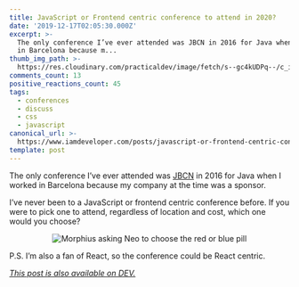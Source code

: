 ```yaml
---
title: JavaScript or Frontend centric conference to attend in 2020?
date: '2019-12-17T02:05:30.000Z'
excerpt: >-
  The only conference I’ve ever attended was JBCN in 2016 for Java when I worked
  in Barcelona because m...
thumb_img_path: >-
  https://res.cloudinary.com/practicaldev/image/fetch/s--gc4kUDPq--/c_imagga_scale,f_auto,fl_progressive,h_420,q_auto,w_1000/https://thepracticaldev.s3.amazonaws.com/i/yy5za1fjbfq1m3jh6wvk.png
comments_count: 13
positive_reactions_count: 45
tags:
  - conferences
  - discuss
  - css
  - javascript
canonical_url: >-
  https://www.iamdeveloper.com/posts/javascript-or-frontend-centric-conference-to-attend-in-2020-m44/
template: post
---
```



The only conference I’ve ever attended was [JBCN](https://www.jbcnconf.com/2016/) in 2016 for Java when I worked in Barcelona because my company at the time was a sponsor.‪

I’ve never been to a JavaScript or frontend centric conference before. If you were to pick one to attend, regardless of location and cost, which one would you choose?‬

<center>
<p><img src="https://media.giphy.com/media/OvDTq5V3EepBS/giphy.gif" alt="Morphius asking Neo to choose the red or blue pill"></p>
</center>

P.S. I’m also a fan of React, so the conference could be React centric.

*[This post is also available on DEV.](https://dev.to/nickytonline/javascript-or-frontend-centric-conference-to-attend-in-2020-m44)*


<script>
const parent = document.getElementsByTagName('head')[0];
const script = document.createElement('script');
script.type = 'text/javascript';
script.src = 'https://cdnjs.cloudflare.com/ajax/libs/iframe-resizer/4.1.1/iframeResizer.min.js';
script.charset = 'utf-8';
script.onload = function() {
    window.iFrameResize({}, '.liquidTag');
};
parent.appendChild(script);
</script>    
